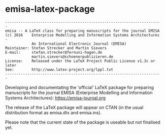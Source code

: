 # emisa-latex-package
```
-----------------------------------------------------------------------
emisa -- A LaTeX class for preparing manuscripts for the journal EMISA
(c) 2016    Enterprise Modelling and Information Systems Architectures -
            An International Electronic Journal (EMISA)
Maintainer: Stefan Strecker and Martin Sievers
E-mail:     stefan.strecker@fernuni-hagen.de
            martin.sievers@schoenerpublizieren.de
License:    Released under the LaTeX Project Public License v1.3c or later
See:        http://www.latex-project.org/lppl.txt
-----------------------------------------------------------------------
```

Developing and documentating the 'official' LaTeX package for preparing manuscripts for the journal EMISA (Enterprise Modelling and Information Systems Architectures): https://emisa-journal.org

The release of the LaTeX package will appear on CTAN (in the usual distribution format as emisa.dtx and emisa.ins).

Please note that the current state of the package is useable but not finalised yet.

